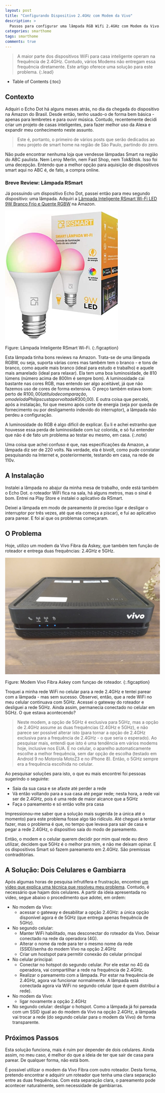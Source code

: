 ```yaml
---
layout: post
title: "Configurando Dispositivo 2.4GHz com Modem da Vivo"
description: >
  Passos para configurar uma lâmpada RGB Wifi 2.4GHz com Modem da Vivo.
categories: smarthome
tags: smarthome
comments: true
---
```

> A maior parte dos dispositivos WiFi para casa inteligente operam na
frequência de 2.4GHz. Contudo, vários Modems não entregam essa frequência
diretamente. Este artigo oferece uma solução para este problema.
{:.lead}

- Table of Contents
{:toc}

## Contexto

Adquiri o Echo Dot há alguns meses atrás, no dia da chegada do dispositivo
na Amazon do Brasil. Desde então, tenho usado-o de forma bem básica - apenas
para lembretes e para ouvir música. Contudo, recentemente decidi criar um
projeto de casas inteligentes, para fazer melhor uso da Alexa e expandir
meu conhecimento neste assunto.

> Este é, portanto, o primeiro de vários posts que serão dedicados ao meu
> projeto de smart home na região de São Paulo, partindo do zero.

Não pude encontrar nenhuma loja que vendesse lâmpadas Smart na região do ABC
paulista. Nem Leroy Merlin, nem Fast Shop, nem Tok&Stok. Isso foi uma decepção.
Entendo que a melhor opção para aquisição de dispositivos smart aqui no ABC é,
de fato, a compra online.

### Breve Review: Lâmpada RSmart

Já possuindo um dispositivo Echo Dot, passei então para meu segundo dispositivo:
uma lâmpada. Adquiri a [Lâmpada Inteligente RSmart Wi-Fi LED 9W Branco Frio e Quente RGBW](https://www.amazon.com.br/gp/product/B08D6X38VV/ref=ppx_yo_dt_b_asin_title_o00_s00?ie=UTF8&psc=1)
na Amazon.

![](/assets/img/blog/smarthome/smarthome-lampada-rsmart.png)

Figure: Lâmpada Inteligente RSmart Wi-Fi.
{:.figcaption}

Esta lâmpada tinha bons reviews na Amazon. Trata-se de uma lâmpada RGBW, ou
seja, suporta várias cores mas também tem o branco - e tons de branco, como
aquele mais branco (ideal para estudo e trabalho) e aquele mais amarelado
(ideal para relaxar). Ela tem uma boa luminosidade, de 810 lúmens (número acima
de 800lm é sempre bom). A luminosidade cai bastante nas cores RGB, mas entendo
ser algo aceitável, já que não fazemos uso de cores de forma extensiva. O preço
também estava bom: perto de R$100,00 (a título de comparação, o modelo da
Philips custa por volta de R$300,00). E outra coisa que percebi, após a
instalação, foi que mesmo após corte de energia (seja por queda de fornecimento
ou por desligamento indevido do interruptor), a lâmpada não perdeu a
configuração.

A luminosidade do RGB é algo difícil de explicar. Eu li e achei estranho
que houvesse essa perda de luminosidade com luz colorida, e só fui entender
que não é de fato um problema ao testar eu mesmo, em casa.
{:.note}

Uma coisa que achei confuso é que, nas especificações da Amazon, a lâmpada diz
ser de 220 volts. Na verdade, ela é bivolt, como pude constatar pesquisando
na Internet e, posteriormente, testando em casa, na rede de 110v.

## A Instalação

Instalei a lâmpada no abajur da minha mesa de trabalho, onde está também o
Echo Dot. o roteador WiFi fica na sala, há alguns metros, mas o sinal é bom.
Entrei na Play Store e instalei o aplicativo da RSmart.

Deixei a lâmpada em modo de pareamento (é preciso ligar e desligar o
interruptor por três vezes, até que ela começa a piscar), e fui ao aplicativo
para parear. E foi aí que os problemas começaram.

## O Problema

Hoje, utilizo um modem da Vivo Fibra da Askey, que também tem função de
roteador e entrega duas frequências: 2.4GHz e 5GHz.

![](/assets/img/blog/smarthome/modem-vivo-fibra.jpeg)

Figure: Modem Vivo Fibra Askey com funçao de roteador.
{:.figcaption}

Troquei a minha rede WiFi no celular para a rede 2.4GHz e tentei parear com
a lâmpada - mas sem sucesso. Observei, então, que a rede WiFi no meu celular
continuava com 5GHz. Acessei o gateway do roteador e desliguei a rede 5GHz.
Ainda assim, permanecia conectado no celular em 5GHz. O que estava acontecendo?

> Neste modem, a opção de 5GHz é exclusiva para 5GHz, mas a opção de 2.4GHz
> assume as duas frequências (2.4GHz e 5GHz), e não parece ser possível
> alterar isto (para tornar a opção de 2.4GHz exclusiva para a frequência
> de 2.4GHz - o que seria o esperado). Ao pesquisar mais, entendi que isto
> é uma tendência em vários modems hoje, inclusive nos EUA. E no celular, o
> aparelho automaticamente escolhe a melhor frequência, sem dar opção de
> escolha (testado em Android 9 no Motorola MotoZ3 e no iPhone 8). Então, o
> 5GHz sempre era a frequência escolhida no celular.

Ao pesquisar soluções para isto, o que eu mais encontrei foi pessoas sugerindo
o seguinte:
- Saia da sua casa e se afaste até perder a rede
- Vá então voltando para a sua casa até pegar rede; nesta hora, a rede vai ser
de 2.4GHz, pois é uma rede de maior alcance que a 5GHz
- Faça o pareamento e só então volte pra casa

Impressionou-me saber que a solução mais sugerida (e a única até o momento)
para este problema fosse algo tão ridículo. Até cheguei a tentar fazer, mas o
problema é que, no tempo que levava para sair de casa e pegar a rede 2.4GHz,
o dispositivo saía do modo de pareamento.

Então, o modem e o celular querem decidir por mim qual rede eu devo utilizar,
decidem que 5GHz é o melhor pra mim, e não me deixam opinar. E os
dispositivos Smart só fazem pareamento em 2.4GHz. São premissas contraditórias.

## A Solução: Dois Celulares e Gambiarra

Após algumas horas de pesquisa infrutífera e frustração, encontrei
[um video que explica uma técnica que resolveu meu problema](https://www.youtube.com/watch?v=iTaI4Aro0xc).
Contudo, é necessário que hajam dois celulares. A partir da ideia apresentada
no video, segue abaixo o procedimento que adotei, em ordem:

- No modem da Vivo:
  - acessar o gateway e desabilitar a opção 2.4GHz: a única opção disponível
  agora é de 5GHz (que entrega apenas frequência de 5GHz).
- No segundo celular:
  - Manter WiFi habilitado, mas desconectar do roteador da Vivo. Deixar
  conectado na rede da operadora (4G).
  - Alterar o nome da rede para ter o mesmo nome da rede (SSID)/senha do modem
  Vivo na opção 2.4GHz
  - Criar um hostspot para permitir conexão do celular principal
- No celular principal:
  - Conectar no hotspot do segundo celular. Por ele estar no 4G da operadora,
  vai compartilhar a rede na frequência de 2.4GHz.
  - Realizar o pareamento com a lâmpada. Por estar na frequência de 2.4GHz,
  agora vai funcionar normalmente. A lâmpada está conectada agora via WiFi no
  segundo celular (que é quem distribui a rede).
- No modem da Vivo:
  - ligar novamente a opção 2.4GHz
- No segundo celular: desligar o hotspot. Como a lâmpada já foi pareada com
  um SSID igual ao do modem da Vivo na opção 2.4GHz, a lâmpada vai trocar a rede
  (do segundo celular para o modem da Vivo) de forma transparente.

## Próximos Passos

Esta solução funciona, mais é ruim por depender de dois celulares. Ainda assim,
no meu caso, é melhor do que a ideia de ter que sair de casa para parear. De
qualquer forma, não está bom.

É possível utilizar o modem da Vivo Fibra com outro roteador. Desta forma,
pretendo encontrar e adquirir um roteador que tenha uma clara separação entre
as duas frequências. Com esta separação clara, o pareamento pode acontecer
naturalmente, sem necessidade de gambiarras.
